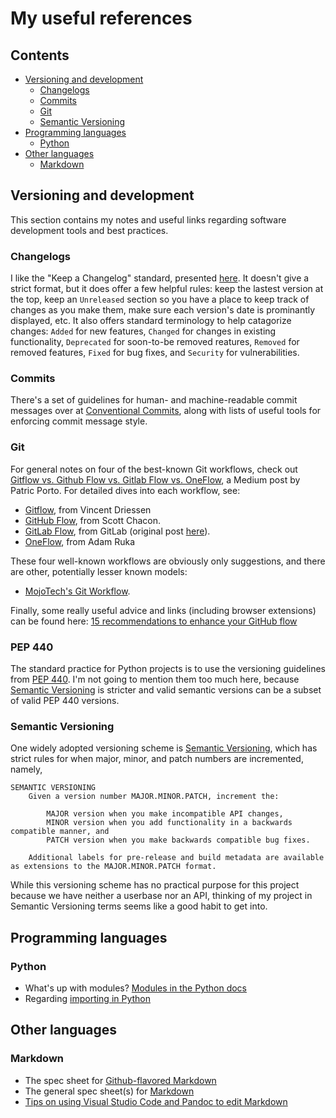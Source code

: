 # My useful references

## Contents

* [Versioning and development](#devstuff)
  * [Changelogs](#changelogs)
  * [Commits](#commits)
  * [Git](#git)
  * [Semantic Versioning](#semantic-versioning)
* [Programming languages](#languages)
  * [Python](#python)
* [Other languages](#otherlanguages)
  * [Markdown](#markdown)

## Versioning and development

This section contains my notes and useful links regarding software development tools and best practices.

### Changelogs

I like the "Keep a Changelog" standard, presented [here](https://keepachangelog.com/en/1.0.0/). It doesn't give a strict format, but it does offer a few helpful rules: keep the lastest version at the top, keep an `Unreleased` section so you have a place to keep track of changes as you make them, make sure each version's date is prominantly displayed, etc. It also offers standard terminology to help catagorize changes: `Added` for new features, `Changed` for changes in existing functionality, `Deprecated` for soon-to-be removed reatures, `Removed` for removed features, `Fixed` for bug fixes, and `Security` for vulnerabilities.

### Commits

There's a set of guidelines for human- and machine-readable commit messages over at [Conventional Commits](https://www.conventionalcommits.org), along with lists of useful tools for enforcing commit message style.

### Git

For general notes on four of the best-known Git workflows, check out [Gitflow vs. Github Flow vs. Gitlab Flow vs. OneFlow](https://medium.com/@patrickporto/4-branching-workflows-for-git-30d0aaee7bf), a Medium post by Patric Porto. For detailed dives into each workflow, see:

* [Gitflow](https://nvie.com/posts/a-successful-git-branching-model/), from Vincent Driessen
* [GitHub Flow](http://scottchacon.com/2011/08/31/github-flow.html), from Scott Chacon.
* [GitLab Flow](https://docs.gitlab.com/ee/workflow/gitlab_flow.html), from GitLab (original post [here](https://about.gitlab.com/2014/09/29/gitlab-flow/)).
* [OneFlow](https://www.endoflineblog.com/oneflow-a-git-branching-model-and-workflow), from Adam Ruka

These four well-known workflows are obviously only suggestions, and there are other, potentially lesser known models:

* [MojoTech's Git Workflow](https://www.mojotech.com/blog/mojotech-git-workflow/).

Finally, some really useful advice and links (including browser extensions) can be found here: [15 recommendations to enhance your GitHub flow](https://gaboesquivel.com/blog/2018/15-recommendations-to-enhance-your-github-flow/)

### PEP 440

The standard practice for Python projects is to use the versioning guidelines from [PEP 440](https://www.python.org/dev/peps/pep-0440/). I'm not going to mention them too much here, because [Semantic Versioning](#semantic-versioning) is stricter and valid semantic versions can be a subset of valid PEP 440 versions.

### Semantic Versioning

One widely adopted versioning scheme is [Semantic Versioning](https://semver.org/), which has strict rules for when major, minor, and patch numbers are incremented, namely,

````text
SEMANTIC VERSIONING
    Given a version number MAJOR.MINOR.PATCH, increment the:

        MAJOR version when you make incompatible API changes,
        MINOR version when you add functionality in a backwards compatible manner, and
        PATCH version when you make backwards compatible bug fixes.

    Additional labels for pre-release and build metadata are available as extensions to the MAJOR.MINOR.PATCH format.
````

While this versioning scheme has no practical purpose for this project because we have neither a userbase nor an API, thinking of my project in Semantic Versioning terms seems like a good habit to get into.

## Programming languages

### Python

* What's up with modules? [Modules in the Python docs](https://docs.python.org/3/tutorial/modules.html)
* Regarding [importing in Python](https://chrisyeh96.github.io/2017/08/08/definitive-guide-python-imports.html#basics-of-the-python-import-and-syspath)

## Other languages

### Markdown

* The spec sheet for [Github-flavored Markdown](https://github.github.com/gfm/)
* The general spec sheet(s) for [Markdown](https://spec.commonmark.org/)
* [Tips on using Visual Studio Code and Pandoc to edit Markdown](https://thisdavej.com/build-an-amazing-markdown-editor-using-visual-studio-code-and-pandoc/)
